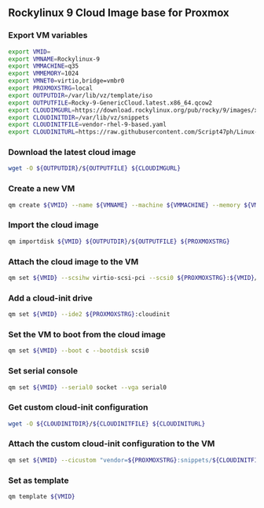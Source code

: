 ## Rockylinux 9 Cloud Image base for Proxmox

### Export VM variables

```bash
export VMID=
export VMNAME=Rockylinux-9
export VMMACHINE=q35
export VMMEMORY=1024
export VMNET0=virtio,bridge=vmbr0
export PROXMOXSTRG=local
export OUTPUTDIR=/var/lib/vz/template/iso
export OUTPUTFILE=Rocky-9-GenericCloud.latest.x86_64.qcow2
export CLOUDIMGURL=https://download.rockylinux.org/pub/rocky/9/images/x86_64/Rocky-9-GenericCloud.latest.x86_64.qcow2
export CLOUDINITDIR=/var/lib/vz/snippets
export CLOUDINITFILE=vendor-rhel-9-based.yaml
export CLOUDINITURL=https://raw.githubusercontent.com/Script47ph/Linux-Docs/main/Linux/Setup/Debian/Private-Cloud/Proxmox-Virtual-Environment/cloud-init/rhel-based/vendor-rhel-9-based.yml
```

### Download the latest cloud image

```bash
wget -O ${OUTPUTDIR}/${OUTPUTFILE} ${CLOUDIMGURL}
```

### Create a new VM

```bash
qm create ${VMID} --name ${VMNAME} --machine ${VMMACHINE} --memory ${VMMEMORY} --net0 ${VMNET0}
```

### Import the cloud image

```bash
qm importdisk ${VMID} ${OUTPUTDIR}/${OUTPUTFILE} ${PROXMOXSTRG}
```

### Attach the cloud image to the VM

```bash
qm set ${VMID} --scsihw virtio-scsi-pci --scsi0 ${PROXMOXSTRG}:${VMID}/vm-${VMID}-disk-0.raw
```

### Add a cloud-init drive

```bash
qm set ${VMID} --ide2 ${PROXMOXSTRG}:cloudinit
```

### Set the VM to boot from the cloud image

```bash
qm set ${VMID} --boot c --bootdisk scsi0
```

### Set serial console

```bash
qm set ${VMID} --serial0 socket --vga serial0
```

### Get custom cloud-init configuration

```bash
wget -O ${CLOUDINITDIR}/${CLOUDINITFILE} ${CLOUDINITURL}
```

### Attach the custom cloud-init configuration to the VM

```bash
qm set ${VMID} --cicustom "vendor=${PROXMOXSTRG}:snippets/${CLOUDINITFILE}"
```

### Set as template

```bash
qm template ${VMID}
```